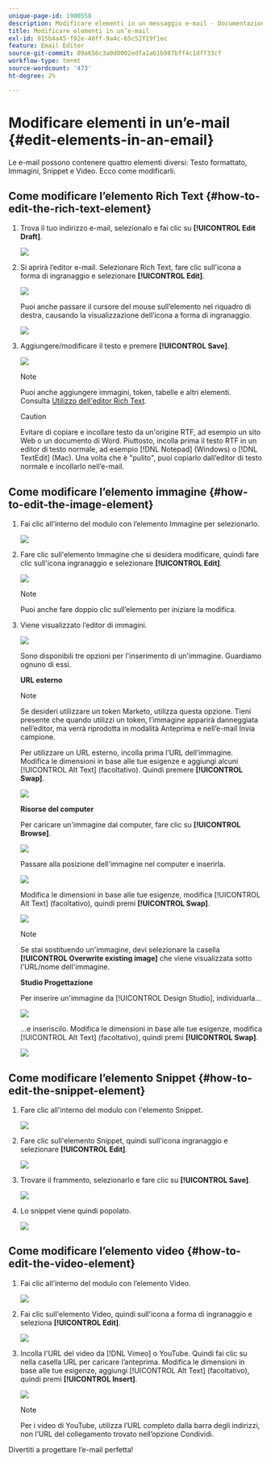 ```yaml
---
unique-page-id: 1900558
description: Modificare elementi in un messaggio e-mail - Documentazione di Marketo - Documentazione del prodotto
title: Modificare elementi in un’e-mail
exl-id: 915b4a45-f92e-40ff-9a4c-65c52f19f1ec
feature: Email Editor
source-git-commit: 09a656c3a0d0002edfa1a61b987bff4c1dff33cf
workflow-type: tm+mt
source-wordcount: '473'
ht-degree: 2%

---
```


# Modificare elementi in un’e-mail {#edit-elements-in-an-email}

Le e-mail possono contenere quattro elementi diversi: Testo formattato, Immagini, Snippet e Video. Ecco come modificarli.

## Come modificare l’elemento Rich Text {#how-to-edit-the-rich-text-element}

1. Trova il tuo indirizzo e-mail, selezionalo e fai clic su **[!UICONTROL Edit Draft]**.

   ![](assets/one-edited.png)

1. Si aprirà l’editor e-mail. Selezionare Rich Text, fare clic sull&#39;icona a forma di ingranaggio e selezionare **[!UICONTROL Edit]**.

   ![](assets/two.png)

   Puoi anche passare il cursore del mouse sull’elemento nel riquadro di destra, causando la visualizzazione dell’icona a forma di ingranaggio.

   ![](assets/three.png)

1. Aggiungere/modificare il testo e premere **[!UICONTROL Save]**.

   ![](assets/four.png)

   >[!NOTE]
   >
   >Puoi anche aggiungere immagini, token, tabelle e altri elementi. Consulta [Utilizzo dell&#39;editor Rich Text](/help/marketo/product-docs/email-marketing/general/understanding-the-email-editor/using-the-rich-text-editor.md).

   >[!CAUTION]
   >
   >Evitare di copiare e incollare testo da un&#39;origine RTF, ad esempio un sito Web o un documento di Word. Piuttosto, incolla prima il testo RTF in un editor di testo normale, ad esempio [!DNL Notepad] (Windows) o [!DNL TextEdit] (Mac). Una volta che è &quot;pulito&quot;, puoi copiarlo dall’editor di testo normale e incollarlo nell’e-mail.

## Come modificare l’elemento immagine {#how-to-edit-the-image-element}

1. Fai clic all’interno del modulo con l’elemento Immagine per selezionarlo.

   ![](assets/five.png)

1. Fare clic sull&#39;elemento Immagine che si desidera modificare, quindi fare clic sull&#39;icona ingranaggio e selezionare **[!UICONTROL Edit]**.

   ![](assets/six.png)

   >[!NOTE]
   >
   >Puoi anche fare doppio clic sull’elemento per iniziare la modifica.

1. Viene visualizzato l’editor di immagini.

   ![](assets/seven.png)

   Sono disponibili tre opzioni per l&#39;inserimento di un&#39;immagine. Guardiamo ognuno di essi.

   **URL esterno**

   >[!NOTE]
   >
   >Se desideri utilizzare un token Marketo, utilizza questa opzione. Tieni presente che quando utilizzi un token, l’immagine apparirà danneggiata nell’editor, ma verrà riprodotta in modalità Anteprima e nell’e-mail Invia campione.

   Per utilizzare un URL esterno, incolla prima l’URL dell’immagine. Modifica le dimensioni in base alle tue esigenze e aggiungi alcuni [!UICONTROL Alt Text] (facoltativo). Quindi premere **[!UICONTROL Swap]**.

   ![](assets/eight.png)

   **Risorse del computer**

   Per caricare un&#39;immagine dal computer, fare clic su **[!UICONTROL Browse]**.

   ![](assets/nine.png)

   Passare alla posizione dell&#39;immagine nel computer e inserirla.

   ![](assets/ten.png)

   Modifica le dimensioni in base alle tue esigenze, modifica [!UICONTROL Alt Text] (facoltativo), quindi premi **[!UICONTROL Swap]**.

   ![](assets/eleven.png)

   >[!NOTE]
   >
   >Se stai sostituendo un&#39;immagine, devi selezionare la casella **[!UICONTROL Overwrite existing image]** che viene visualizzata sotto l&#39;URL/nome dell&#39;immagine.

   **Studio Progettazione**

   Per inserire un&#39;immagine da [!UICONTROL Design Studio], individuarla...

   ![](assets/twelve.png)

   ...e inseriscilo. Modifica le dimensioni in base alle tue esigenze, modifica [!UICONTROL Alt Text] (facoltativo), quindi premi **[!UICONTROL Swap]**.

   ![](assets/thirteen.png)

## Come modificare l’elemento Snippet {#how-to-edit-the-snippet-element}

1. Fare clic all&#39;interno del modulo con l&#39;elemento Snippet.

   ![](assets/fourteen.png)

1. Fare clic sull&#39;elemento Snippet, quindi sull&#39;icona ingranaggio e selezionare **[!UICONTROL Edit]**.

   ![](assets/fifteen.png)

1. Trovare il frammento, selezionarlo e fare clic su **[!UICONTROL Save]**.

   ![](assets/sixteen.png)

1. Lo snippet viene quindi popolato.

   ![](assets/eighteen.png)

## Come modificare l’elemento video {#how-to-edit-the-video-element}

1. Fai clic all’interno del modulo con l’elemento Video.

   ![](assets/nineteen.png)

1. Fai clic sull&#39;elemento Video, quindi sull&#39;icona a forma di ingranaggio e seleziona **[!UICONTROL Edit]**.

   ![](assets/twenty.png)

1. Incolla l&#39;URL del video da [!DNL Vimeo] o YouTube. Quindi fai clic su nella casella URL per caricare l’anteprima. Modifica le dimensioni in base alle tue esigenze, aggiungi [!UICONTROL Alt Text] (facoltativo), quindi premi **[!UICONTROL Insert]**.

   ![](assets/twentyone.png)

   >[!NOTE]
   >
   >Per i video di YouTube, utilizza l’URL completo dalla barra degli indirizzi, non l’URL del collegamento trovato nell’opzione Condividi.

Divertiti a progettare l’e-mail perfetta!
